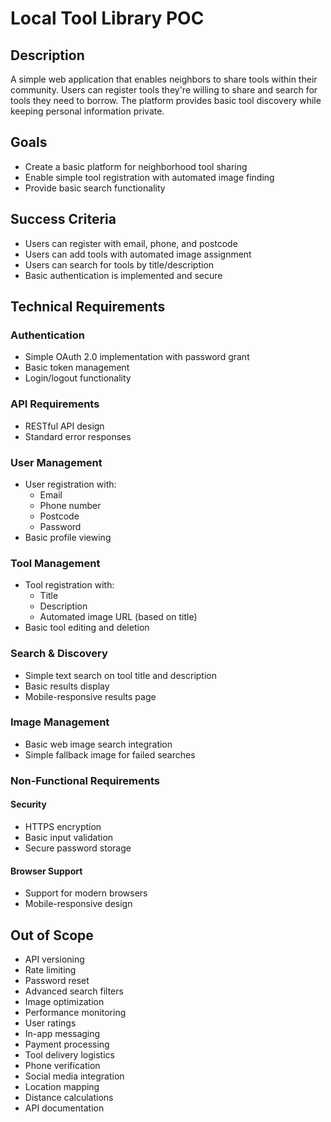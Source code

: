 # Local Tool Library POC

## Description
A simple web application that enables neighbors to share tools within their community. Users can register tools they're willing to share and search for tools they need to borrow. The platform provides basic tool discovery while keeping personal information private.

## Goals
- Create a basic platform for neighborhood tool sharing
- Enable simple tool registration with automated image finding
- Provide basic search functionality

## Success Criteria
- Users can register with email, phone, and postcode
- Users can add tools with automated image assignment
- Users can search for tools by title/description
- Basic authentication is implemented and secure

## Technical Requirements

### Authentication
- Simple OAuth 2.0 implementation with password grant
- Basic token management
- Login/logout functionality

### API Requirements
- RESTful API design
- Standard error responses

### User Management
- User registration with:
  * Email
  * Phone number
  * Postcode
  * Password
- Basic profile viewing

### Tool Management
- Tool registration with:
  * Title
  * Description
  * Automated image URL (based on title)
- Basic tool editing and deletion

### Search & Discovery
- Simple text search on tool title and description
- Basic results display
- Mobile-responsive results page

### Image Management
- Basic web image search integration
- Simple fallback image for failed searches

### Non-Functional Requirements

#### Security
- HTTPS encryption
- Basic input validation
- Secure password storage

#### Browser Support
- Support for modern browsers
- Mobile-responsive design

## Out of Scope
- API versioning
- Rate limiting
- Password reset
- Advanced search filters
- Image optimization
- Performance monitoring
- User ratings
- In-app messaging
- Payment processing
- Tool delivery logistics
- Phone verification
- Social media integration
- Location mapping
- Distance calculations
- API documentation